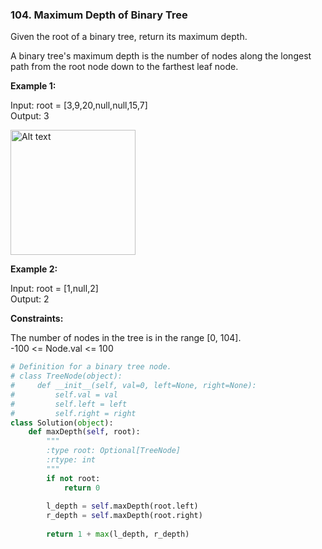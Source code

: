 ### 104. Maximum Depth of Binary Tree

Given the root of a binary tree, return its maximum depth.  

A binary tree's maximum depth is the number of nodes along the longest path from the root node down to the farthest leaf node.

**Example 1:**

Input: root = [3,9,20,null,null,15,7]  
Output: 3  

<img src="https://assets.leetcode.com/uploads/2020/11/26/tmp-tree.jpg" alt="Alt text" width="200"/>

**Example 2:**

Input: root = [1,null,2]  
Output: 2

**Constraints:**

The number of nodes in the tree is in the range [0, 104].  
-100 <= Node.val <= 100

```python
# Definition for a binary tree node.
# class TreeNode(object):
#     def __init__(self, val=0, left=None, right=None):
#         self.val = val
#         self.left = left
#         self.right = right
class Solution(object):
    def maxDepth(self, root):
        """
        :type root: Optional[TreeNode]
        :rtype: int
        """
        if not root:
            return 0
        
        l_depth = self.maxDepth(root.left)
        r_depth = self.maxDepth(root.right)
        
        return 1 + max(l_depth, r_depth)
        
```